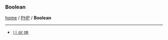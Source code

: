 ### Boolean
[home][go-home] / [PHP][go-php] / **Boolean**

---

- [`||` or `OR`](./q1.md)


 
[go-home]: ../../index.md
[go-php]: ../index.md
